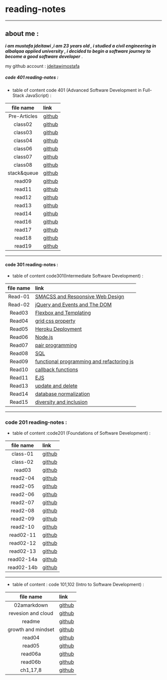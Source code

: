 # reading-notes

***

## about me :
***i am mustafa jdeitawi ,i am 23 years old , i studied a civil engineering in albalqaa applied university , i decided to begin a software journey to become a good software developer*** .

my github account : [jdeitawimostafa](https://github.com/jdeitawimostafa)

##### code 401 reading-notes :  

- table of content code 401 (Advanced Software Development in Full-Stack JavaScript) :

|file name|link|
|:-------:|:---|
|Pre-Articles|[github](https://jdeitawimostafa.github.io/reading-notes/pre-401)|
|class02|[github](https://jdeitawimostafa.github.io/reading-notes/class01)|
|class03|[github](https://jdeitawimostafa.github.io/reading-notes/class03-401)|
|class04|[github](https://jdeitawimostafa.github.io/reading-notes/class04-401)|
|class06|[github](https://jdeitawimostafa.github.io/reading-notes/read06-401)|
|class07|[github](https://jdeitawimostafa.github.io/reading-notes/read07-401)|
|class08|[github](https://jdeitawimostafa.github.io/reading-notes/read08-401)|
|stack&queue|[github](https://jdeitawimostafa.github.io/reading-notes/read-stack&queue-401)|
|read09|[github](https://jdeitawimostafa.github.io/reading-notes/read09-401)|
|read11|[github](https://jdeitawimostafa.github.io/reading-notes/read11-401)|
|read12|[github](https://jdeitawimostafa.github.io/reading-notes/read12-401)|
|read13|[github](https://jdeitawimostafa.github.io/reading-notes/read13-401)|
|read14|[github](https://jdeitawimostafa.github.io/reading-notes/read14-401)|
|read16|[github](https://jdeitawimostafa.github.io/reading-notes/read16-401)|
|read17|[github](https://jdeitawimostafa.github.io/reading-notes/read17-401)|
|read18|[github](https://jdeitawimostafa.github.io/reading-notes/read18-401)|
|read19|[github](https://jdeitawimostafa.github.io/reading-notes/read19-401)|

***

#### code 301 reading-notes :

- table of content code301(Intermediate Software Development) :

|file name|link|
|:-------:|:---|
|Read-01|[SMACSS and Responsive Web Design](https://jdeitawimostafa.github.io/reading-notes/Read01-301)|
|Read-02|[jQuery and Events and The DOM](https://jdeitawimostafa.github.io/reading-notes/read02-301)|
|Read03|[Flexbox and Templating](https://jdeitawimostafa.github.io/reading-notes/read03-301)|
|Read04|[grid css property ](https://jdeitawimostafa.github.io/reading-notes/read04-301)|
|Read05|[Heroku Deployment](https://jdeitawimostafa.github.io/reading-notes/heroku)
|Read06|[Node.js](https://jdeitawimostafa.github.io/reading-notes/read06-301)|
|Read07|[pair programming](https://jdeitawimostafa.github.io/reading-notes/read07-301)|
|Read08|[SQL](https://jdeitawimostafa.github.io/reading-notes/read08-301)|
|Read09|[functional programming and refactoring js](https://jdeitawimostafa.github.io/reading-notes/read09-301)|
|Read10|[callback functions](https://jdeitawimostafa.github.io/reading-notes/read10-301)|
|Read11|[EJS](https://jdeitawimostafa.github.io/reading-notes/read11-301)|
|Read13|[update and delete](https://jdeitawimostafa.github.io/reading-notes/read13-301)|
|Read14|[database normalization](https://jdeitawimostafa.github.io/reading-notes/read14-301)|
|Read15|[diversity and inclusion](https://jdeitawimostafa.github.io/reading-notes/read15-301)|




*** 

### code 201 reading-notes :

- table of content :code201 (Foundations of Software Development) :

|file name|link|
|:-------:|:---|
|class-01|[github](https://jdeitawimostafa.github.io/reading-notes1/class-01)|
|class-02|[github](https://jdeitawimostafa.github.io/reading-notes1/class-02)|
|read03|[github](https://jdeitawimostafa.github.io/reading-notes1/read03)|
|read2-04|[github](https://jdeitawimostafa.github.io/reading-notes1/read2-04)|
|read2-05|[github](https://jdeitawimostafa.github.io/reading-notes1/read2-05)|
|read2-06|[github](https://jdeitawimostafa.github.io/reading-notes1/read2-06)|
|read2-07|[github](https://jdeitawimostafa.github.io/reading-notes1/read2-07)|
|read2-08|[github](https://jdeitawimostafa.github.io/reading-notes1/read2-08)|
|read2-09|[github](https://jdeitawimostafa.github.io/reading-notes1/read2-09)|
|read2-10|[github](https://jdeitawimostafa.github.io/reading-notes1/read2-10)|
|read02-11|[github](https://jdeitawimostafa.github.io/reading-notes1/read02-11)|
|read02-12|[github](https://jdeitawimostafa.github.io/reading-notes1/read02-12)|
|read02-13|[github](https://jdeitawimostafa.github.io/reading-notes1/read02-13)|
|read02-14a|[github](https://jdeitawimostafa.github.io/reading-notes1/read02-14a)
|read02-14b|[github](https://jdeitawimostafa.github.io/reading-notes1/read02-14b)


***


- table of content : code 101,102 (Intro to Software Development) : 

|file name|link|
|:-------:|:---|
|02amarkdown|[github](https://jdeitawimostafa.github.io/reading-notes1/02amarkdown)|
|revesion and cloud|[github](https://jdeitawimostafa.github.io/reading-notes1/revesion%20and%20cloud)| 
|readme|[github](https://jdeitawimostafa.github.io/reading-notes1/)|
|growth and mindset|[github](https://jdeitawimostafa.github.io/reading-notes1/growth%20and%20mindset)|
|read04|[github](https://jdeitawimostafa.github.io/reading-notes1/read04)|
|read05|[github](https://jdeitawimostafa.github.io/reading-notes1/read05)|
|read06a|[github](https://jdeitawimostafa.github.io/reading-notes1/read06a)|
|read06b|[github](https://jdeitawimostafa.github.io/reading-notes1/read06b)|
|ch1,17,8|[github](https://jdeitawimostafa.github.io/reading-notes1/ch1,17,8)|
